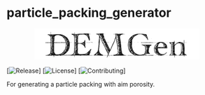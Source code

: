 # particle_packing_generator

<p align=center><img height="75.0%" width="75.0%" src="image2.png"></p>

[![Release][release-image]] [![License][license-image]] [![Contributing][contributing-image]]

[release-image]: https://img.shields.io/badge/release-0.0.1-green.svg?style=flat

[license-image]: https://img.shields.io/badge/license-BSD-green.svg?style=flat


[contributing-image]: https://img.shields.io/badge/Contributor%20Covenant-2.1-4baaaa.svg



For generating a particle packing with aim porosity.
